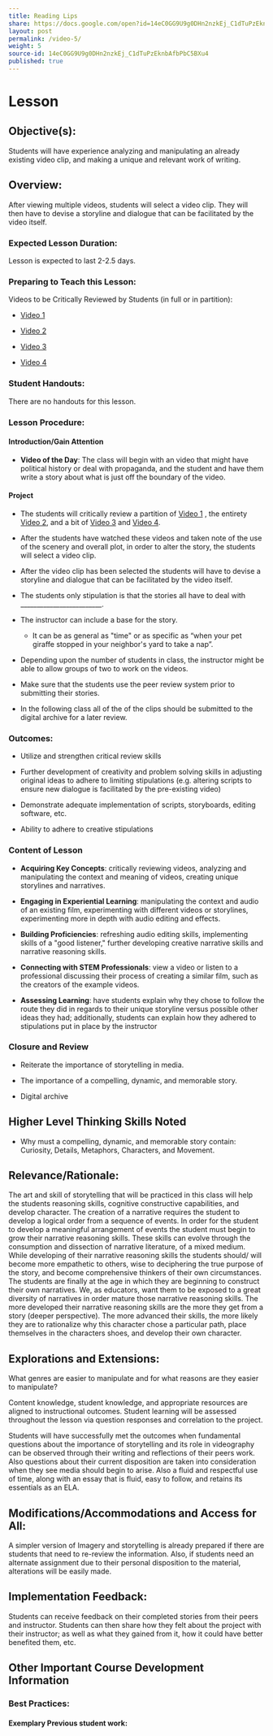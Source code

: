 ```yaml
---
title: Reading Lips
share: https://docs.google.com/open?id=14eC0GG9U9g0DHn2nzkEj_C1dTuPzEknbAfbPbC5BXu4
layout: post
permalink: /video-5/
weight: 5
source-id: 14eC0GG9U9g0DHn2nzkEj_C1dTuPzEknbAfbPbC5BXu4
published: true
---
```

# Lesson

## Objective(s):

Students will have experience analyzing and manipulating an already existing video clip, and making a unique and relevant work of writing. 

## Overview:

After viewing multiple videos, students will select a video clip. They will then have to devise a storyline and dialogue that can be facilitated by the video itself. 

### Expected Lesson Duration: 

Lesson is expected to last 2-2.5 days.

### Preparing to Teach this Lesson:

Videos to be Critically Reviewed by Students (in full or in partition):

* [Video 1](https://www.youtube.com/watch?v=BVQSr8NpjrU)

* [Video 2](https://www.youtube.com/watch?v=v75wCTMZoSY)

* [Video 3](https://www.youtube.com/watch?v=RySHDUU2juM)

* [Video 4](https://www.youtube.com/watch?v=YtIPmVN6zdc)

### Student Handouts:

There are no handouts for this lesson.

### Lesson Procedure:

#### Introduction/Gain Attention

-  **Video of the Day**: The class will begin with an video that might have political history or deal with propaganda, and the student and have them write a story about what is just off the boundary of the video.

#### Project

-   The students will critically review a partition of  [Video 1](https://www.youtube.com/watch?v=BVQSr8NpjrU) , the entirety [Video 2](https://www.youtube.com/watch?v=v75wCTMZoSY), and a bit of  [Video 3](https://www.youtube.com/watch?v=RySHDUU2juM) and [Video 4](https://www.youtube.com/watch?v=YtIPmVN6zdc).

    

-   After the students have watched these videos and taken note of the use of the scenery and overall plot, in order to alter the story, the students will select a video clip.

    

-   After the video clip has been selected the students will have to devise a storyline and dialogue that can be facilitated by the video itself.

   

-   The students only stipulation is that the stories all have to deal with _________________________.

    

-   The instructor can include a base for the story.

    

	-   It can be as general as "time" or as specific as “when your pet giraffe stopped in your neighbor's yard to take a nap”.

-   Depending upon the number of students in class, the instructor might be able to allow groups of two to work on the videos.

 

-   Make sure that the students use the peer review system prior to submitting their stories.

-   In the following class all of the of the clips should be submitted to the digital archive for a later review.

### Outcomes:

* Utilize and strengthen critical review skills

    

* Further development of creativity and problem solving skills in adjusting original ideas to adhere to limiting stipulations (e.g. altering scripts to ensure new dialogue is facilitated by the pre-existing video)

    

* Demonstrate adequate implementation of scripts, storyboards, editing software, etc.

    

* Ability to adhere to creative stipulations

### Content of Lesson

- **Acquiring Key Concepts**: critically reviewing videos, analyzing and manipulating the context and meaning of videos, creating unique storylines and narratives.

- **Engaging in Experiential Learning**: manipulating the context and audio of an existing film, experimenting with different videos or storylines, experimenting more in depth with audio editing and effects. 

- **Building Proficiencies**: refreshing audio editing skills, implementing skills of a "good listener," further developing creative narrative skills and narrative reasoning skills.

- **Connecting with STEM Professionals**: view a video or listen to a professional discussing their process of creating a similar film, such as the creators of the example videos.

- **Assessing Learning**: have students explain why they chose to follow the route they did in regards to their unique storyline versus possible other ideas they had; additionally, students can explain how they adhered to stipulations put in place by the instructor 

### Closure and Review    

* Reiterate the importance of storytelling in media.

    

* The importance of a compelling, dynamic, and memorable story.

    

* Digital archive

    

## Higher Level Thinking Skills Noted

* Why must a compelling, dynamic, and memorable story contain: Curiosity, Details, Metaphors, Characters, and Movement.  

## Relevance/Rationale:

The art and skill of storytelling that will be practiced in this class will help the students reasoning skills, cognitive constructive capabilities, and develop character. The creation of a narrative requires the student to develop a logical order from a sequence of events. In order for the student to develop a meaningful arrangement of events the student must begin to grow their narrative reasoning skills. These skills can evolve through the consumption and dissection of narrative literature, of a mixed medium. While developing of their narrative reasoning skills the students should/ will become more empathetic to others, wise to deciphering the true purpose of the story, and become comprehensive thinkers of their own circumstances. The students are finally at the age in which they are beginning to construct their own narratives. We, as educators, want them to be exposed to a great diversity of narratives in order mature those narrative reasoning skills. The more developed their narrative reasoning skills are the more they get from a story (deeper perspective). The more advanced their skills, the more likely they are to rationalize why this character chose a particular path, place themselves in the characters shoes, and develop their own character.

## Explorations and Extensions:

What genres are easier to manipulate and for what reasons are they easier to manipulate?

Content knowledge, student knowledge, and appropriate resources are aligned to instructional outcomes. Student learning will be assessed throughout the lesson via question responses and correlation to the project.

Students will have successfully met the outcomes when fundamental questions about the importance of storytelling and its role in videography can be observed through their writing and reflections of their peers work. Also questions about their current disposition are taken into consideration when they see media should begin to arise. Also a fluid and respectful use of time, along with an essay that is fluid, easy to follow, and retains its essentials as an ELA.

## Modifications/Accommodations and Access for All:

A simpler version of Imagery and storytelling is already prepared if there are students that need to re-review the information. Also, if students need an alternate assignment due to their personal disposition to the material, alterations will be easily made.

## Implementation Feedback: 

Students can receive feedback on their completed stories from their peers and instructor. Students can then share how they felt about the project with their instructor; as well as what they gained from it, how it could have better benefited them, etc.

## Other Important Course Development Information

### Best Practices:

#### Exemplary Previous student work: 


